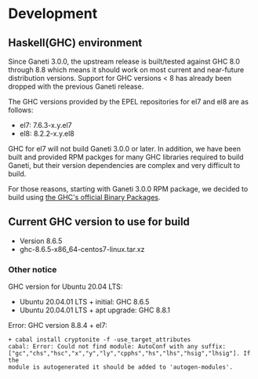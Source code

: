 # Development

## Haskell(GHC) environment

Since Ganeti 3.0.0, the upstream release is built/tested against GHC 8.0 through 8.8 which means it should work on most current and near-future distribution versions. Support for GHC versions < 8 has already been dropped with the previous Ganeti release.

The GHC versions provided by the EPEL repositories for el7 and el8 are as follows:

- el7: 7.6.3-x.y.el7
- el8: 8.2.2-x.y.el8

GHC for el7 will not build Ganeti 3.0.0 or later. In addition, we have been built and provided RPM packges for many GHC libraries required to build Ganeti, but their version dependencies are complex and very difficult to build.

For those reasons, starting with Ganeti 3.0.0 RPM package, we decided to build using [the GHC's official Binary Packages](https://www.haskell.org/ghc/download.html).

## Current GHC version to use for build

- Version 8.6.5
- ghc-8.6.5-x86_64-centos7-linux.tar.xz

### Other notice

GHC version for Ubuntu 20.04 LTS:

- Ubuntu 20.04.01 LTS + initial: GHC 8.6.5
- Ubuntu 20.04.01 LTS + apt upgrade: GHC 8.8.1

Error: GHC version 8.8.4 + el7:

```
+ cabal install cryptonite -f -use_target_attributes
cabal: Error: Could not find module: AutoConf with any suffix:
["gc","chs","hsc","x","y","ly","cpphs","hs","lhs","hsig","lhsig"]. If the
module is autogenerated it should be added to 'autogen-modules'.
```

